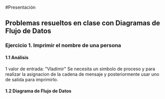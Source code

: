 #Presentación
## Problemas resueltos en clase con Diagramas de Flujo de Datos
### Ejercicio 1. Imprimir el nombre de una persona
#### 1.1 Análisis
1 valor de entrada: "Vladimir"
Se necesita un simbolo de proceso y para realizar la asignacion de la cadena de mensaje y posteriormente usar uno de salida para imprimirlo.
#### 1.2 Diagrama de Flujo de Datos

